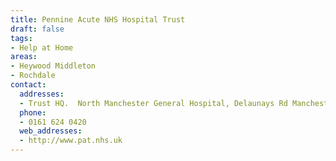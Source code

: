 ```yaml
---
title: Pennine Acute NHS Hospital Trust
draft: false
tags:
- Help at Home
areas:
- Heywood Middleton
- Rochdale
contact:
  addresses:
  - Trust HQ.  North Manchester General Hospital, Delaunays Rd Manchester
  phone:
  - 0161 624 0420
  web_addresses:
  - http://www.pat.nhs.uk
---
```


